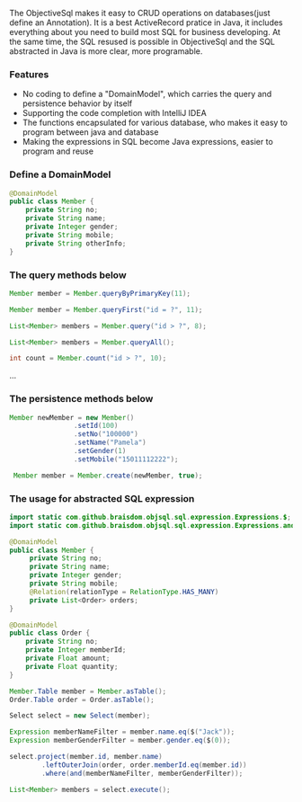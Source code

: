 The ObjectiveSql makes it easy to CRUD operations on databases(just define an Annotation). It is a best ActiveRecord pratice in Java, it includes everything about you need to build most SQL for business developing. At the same time, the SQL resused is possible in ObjectiveSql and the SQL abstracted in Java is more clear, more programable. 

### Features

- No coding to define a "DomainModel", which carries the query and persistence behavior by itself
- Supporting the code completion with IntelliJ IDEA
- The functions encapsulated for various database, who makes it easy to program between java and database
- Making the expressions in SQL become Java expressions, easier to program and reuse

### Define a DomainModel

```java
@DomainModel
public class Member {
    private String no;
    private String name;
    private Integer gender;
    private String mobile;
    private String otherInfo;
}
```

### The query methods below

```java
Member member = Member.queryByPrimaryKey(11);
```

```java
Member member = Member.queryFirst("id = ?", 11);
```

```java
List<Member> members = Member.query("id > ?", 8);
```

```java
List<Member> members = Member.queryAll();
```

```java
int count = Member.count("id > ?", 10);
```

...

### The persistence methods below

```java
Member newMember = new Member()
                .setId(100)
                .setNo("100000")
                .setName("Pamela")
                .setGender(1)
                .setMobile("15011112222");

 Member member = Member.create(newMember, true);
```

### The usage for abstracted SQL expression

```java
import static com.github.braisdom.objsql.sql.expression.Expressions.$;
import static com.github.braisdom.objsql.sql.expression.Expressions.and;

@DomainModel
public class Member {
     private String no;
     private String name;
     private Integer gender;
     private String mobile;
     @Relation(relationType = RelationType.HAS_MANY)
     private List<Order> orders;
}

@DomainModel
public class Order {
    private String no;
    private Integer memberId;
    private Float amount;
    private Float quantity;
}

Member.Table member = Member.asTable();
Order.Table order = Order.asTable();

Select select = new Select(member);

Expression memberNameFilter = member.name.eq($("Jack"));
Expression memberGenderFilter = member.gender.eq($(0));

select.project(member.id, member.name)
        .leftOuterJoin(order, order.memberId.eq(member.id))
        .where(and(memberNameFilter, memberGenderFilter));

List<Member> members = select.execute();
```
